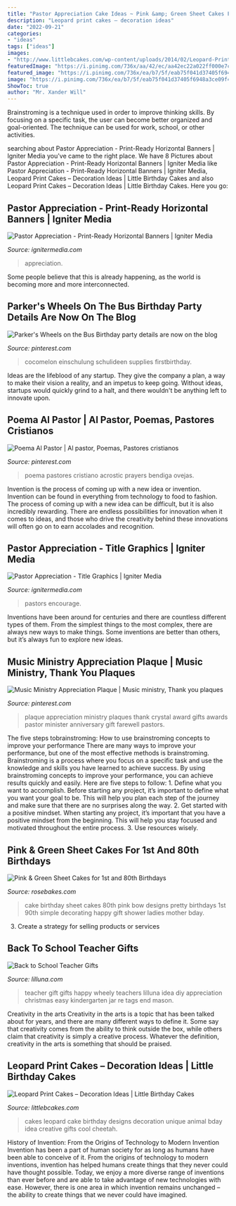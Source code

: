```yaml
---
title: "Pastor Appreciation Cake Ideas ~ Pink &amp; Green Sheet Cakes For 1st And 80th Birthdays"
description: "Leopard print cakes – decoration ideas"
date: "2022-09-21"
categories:
- "ideas"
tags: ["ideas"]
images:
- "http://www.littlebcakes.com/wp-content/uploads/2014/02/Leopard-Print-Cake-Ideas-767x1024.jpg"
featuredImage: "https://i.pinimg.com/736x/aa/42/ec/aa42ec22a022ff000e7c18db62a3faf6--music-ministry-plaque.jpg"
featured_image: "https://i.pinimg.com/736x/ea/b7/5f/eab75f041d37405f6948a3ce09f49153.jpg"
image: "https://i.pinimg.com/736x/ea/b7/5f/eab75f041d37405f6948a3ce09f49153.jpg"
ShowToc: true
author: "Mr. Xander Will"
---
```



Brainstroming is a technique used in order to improve thinking skills. By focusing on a specific task, the user can become better organized and goal-oriented. The technique can be used for work, school, or other activities.

	

		
searching about Pastor Appreciation - Print-Ready Horizontal Banners | Igniter Media you've came to the right place. We have 8 Pictures about Pastor Appreciation - Print-Ready Horizontal Banners | Igniter Media like Pastor Appreciation - Print-Ready Horizontal Banners | Igniter Media, Leopard Print Cakes – Decoration Ideas | Little Birthday Cakes and also Leopard Print Cakes – Decoration Ideas | Little Birthday Cakes. Here you go:
		
    
## Pastor Appreciation - Print-Ready Horizontal Banners | Igniter Media

<img loading=lazy src="https://assets.ignitermedia.com/products/51928-pastor-appreciation/preview/image" onerror="this.onerror=null;this.src='https://tse2.mm.bing.net/th?id=OIP.mSixCJjf7Hx3wE_gLLHhcQHaDt&amp;pid=15.1';" alt="Pastor Appreciation - Print-Ready Horizontal Banners | Igniter Media">

_Source: ignitermedia.com_

>appreciation. 

	

Some people believe that this is already happening, as the world is becoming more and more interconnected. 

    
## Parker&#039;s Wheels On The Bus Birthday Party Details Are Now On The Blog

<img loading=lazy src="https://i.pinimg.com/736x/05/4f/6c/054f6cd0b9d29a0494faf75aca01ed9b.jpg" onerror="this.onerror=null;this.src='https://tse1.mm.bing.net/th?id=OIP.zORSWOQJVGMzCT7frgvdTgHaLH&amp;pid=15.1';" alt="Parker&#039;s Wheels on the Bus Birthday party details are now on the blog">

_Source: pinterest.com_

>cocomelon einschulung schulideen supplies firstbirthday. 

	

Ideas are the lifeblood of any startup. They give the company a plan, a way to make their vision a reality, and an impetus to keep going. Without ideas, startups would quickly grind to a halt, and there wouldn't be anything left to innovate upon.

    
## Poema Al Pastor | Al Pastor, Poemas, Pastores Cristianos

<img loading=lazy src="https://i.pinimg.com/736x/ea/b7/5f/eab75f041d37405f6948a3ce09f49153.jpg" onerror="this.onerror=null;this.src='https://tse2.mm.bing.net/th?id=OIP.O9-aEnmiiOns2gdRzK_BfQHaJ3&amp;pid=15.1';" alt="Poema Al Pastor | Al pastor, Poemas, Pastores cristianos">

_Source: pinterest.com_

>poema pastores cristiano acrostic prayers bendiga ovejas. 

	

Invention is the process of coming up with a new idea or invention. Invention can be found in everything from technology to food to fashion. The process of coming up with a new idea can be difficult, but it is also incredibly rewarding. There are endless possibilities for innovation when it comes to ideas, and those who drive the creativity behind these innovations will often go on to earn accolades and recognition.

    
## Pastor Appreciation - Title Graphics | Igniter Media

<img loading=lazy src="https://assets.ignitermedia.com/products/18095-pastor-appreciation/preview/image" onerror="this.onerror=null;this.src='https://tse1.mm.bing.net/th?id=OIP.K_tR_PR7Rr6GweVS1WpG9gHaEK&amp;pid=15.1';" alt="Pastor Appreciation - Title Graphics | Igniter Media">

_Source: ignitermedia.com_

>pastors encourage. 

	

Inventions have been around for centuries and there are countless different types of them. From the simplest things to the most complex, there are always new ways to make things. Some inventions are better than others, but it’s always fun to explore new ideas.

    
## Music Ministry Appreciation Plaque | Music Ministry, Thank You Plaques

<img loading=lazy src="https://i.pinimg.com/736x/aa/42/ec/aa42ec22a022ff000e7c18db62a3faf6--music-ministry-plaque.jpg" onerror="this.onerror=null;this.src='https://tse2.mm.bing.net/th?id=OIP.oxxizf3YsxYlNQ0e8wtKcgHaJ_&amp;pid=15.1';" alt="Music Ministry Appreciation Plaque | Music ministry, Thank you plaques">

_Source: pinterest.com_

>plaque appreciation ministry plaques thank crystal award gifts awards pastor minister anniversary gift farewell pastors. 

	

The five steps tobrainstroming: How to use brainstroming concepts to improve your performance
There are many ways to improve your performance, but one of the most effective methods is brainstroming. Brainstroming is a process where you focus on a specific task and use the knowledge and skills you have learned to achieve success. By using brainstroming concepts to improve your performance, you can achieve results quickly and easily. Here are five steps to follow: 1. Define what you want to accomplish. Before starting any project, it’s important to define what you want your goal to be. This will help you plan each step of the journey and make sure that there are no surprises along the way. 2. Get started with a positive mindset. When starting any project, it’s important that you have a positive mindset from the beginning. This will help you stay focused and motivated throughout the entire process. 3. Use resources wisely.

    
## Pink &amp; Green Sheet Cakes For 1st And 80th Birthdays

<img loading=lazy src="https://rosebakes.com/wp-content/uploads/2011/06/GIft-Sheet-Cake-Pink-Bow-Birthday-Top.jpg" onerror="this.onerror=null;this.src='https://tse4.mm.bing.net/th?id=OIP.lttWWH5xBrgbFyegfk4-FgHaFg&amp;pid=15.1';" alt="Pink &amp; Green Sheet Cakes for 1st and 80th Birthdays">

_Source: rosebakes.com_

>cake birthday sheet cakes 80th pink bow designs pretty birthdays 1st 90th simple decorating happy gift shower ladies mother bday. 

	

3. Create a strategy for selling products or services 

    
## Back To School Teacher Gifts

<img loading=lazy src="http://lilluna.com/wp-content/uploads/2013/08/Im-WHEELY-Happy-Yourre-My-Teacher-Gift-Idea.-Free-prints-on-lilluna.com-.jpg" onerror="this.onerror=null;this.src='https://tse2.mm.bing.net/th?id=OIP.1ts03e0SqNY8mmT9VaFlYgHaLF&amp;pid=15.1';" alt="Back to School Teacher Gifts">

_Source: lilluna.com_

>teacher gift gifts happy wheely teachers lilluna idea diy appreciation christmas easy kindergarten jar re tags end mason. 

	

Creativity in the arts
Creativity in the arts is a topic that has been talked about for years, and there are many different ways to define it. Some say that creativity comes from the ability to think outside the box, while others claim that creativity is simply a creative process. Whatever the definition, creativity in the arts is something that should be praised.

    
## Leopard Print Cakes – Decoration Ideas | Little Birthday Cakes

<img loading=lazy src="http://www.littlebcakes.com/wp-content/uploads/2014/02/Leopard-Print-Cake-Ideas-767x1024.jpg" onerror="this.onerror=null;this.src='https://tse2.mm.bing.net/th?id=OIP.JIJIzbMKTlB4tiGHmdJIBQHaJ4&amp;pid=15.1';" alt="Leopard Print Cakes – Decoration Ideas | Little Birthday Cakes">

_Source: littlebcakes.com_

>cakes leopard cake birthday designs decoration unique animal bday idea creative gifts cool cheetah. 

	

History of Invention: From the Origins of Technology to Modern Invention
Invention has been a part of human society for as long as humans have been able to conceive of it. From the origins of technology to modern inventions, invention has helped humans create things that they never could have thought possible. Today, we enjoy a more diverse range of inventions than ever before and are able to take advantage of new technologies with ease. However, there is one area in which invention remains unchanged – the ability to create things that we never could have imagined.

